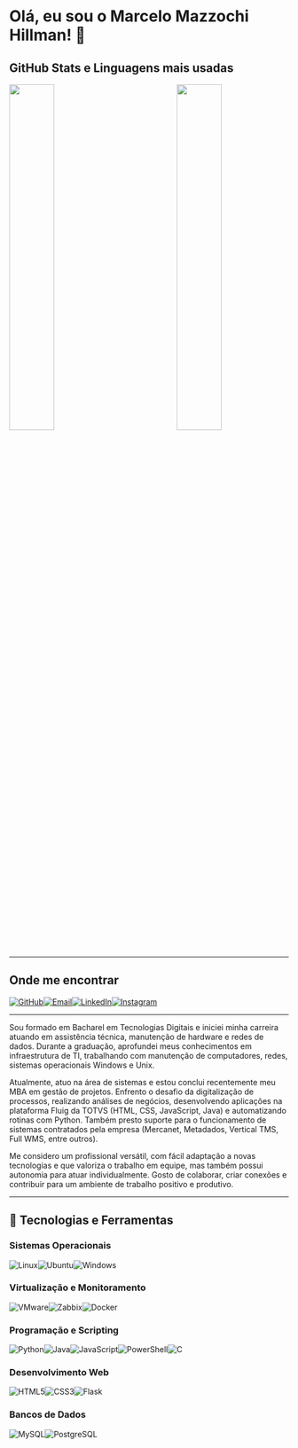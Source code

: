 # Olá, eu sou o Marcelo Mazzochi Hillman! 👋

## GitHub Stats e Linguagens mais usadas

<img align="left" src="https://github-readme-stats.vercel.app/api?username=m29hillman&theme=transparent&bg_color=000&border_color=30A3DC&show_icons=true&icon_color=30A3DC&title_color=E94D5F&text_color=FFF" width="40%">
<img align="right" src="https://github-readme-stats.vercel.app/api/top-langs/?username=m29hillman&layout=compact&theme=gotham" width="40%">
<br clear="both" />

---

## **Onde me encontrar**

[![GitHub](https://img.shields.io/badge/GitHub-100000?style=for-the-badge&logo=github&logoColor=white)](https://github.com/m29hillman)[![Email](https://img.shields.io/badge/Gmail-333333?style=for-the-badge&logo=gmail&logoColor=red)](mailto:m29hillman@gmail.com)[![LinkedIn](https://img.shields.io/badge/LinkedIn-0A66C2?style=for-the-badge&logo=linkedin&logoColor=white)](https://www.linkedin.com/in/marcelo-mazzochi-hillman-446534b6/)[![Instagram](https://img.shields.io/badge/Instagram-E4405F?style=for-the-badge&logo=instagram&logoColor=white)](https://www.instagram.com/omarcelohillman/)

---

Sou formado em Bacharel em Tecnologias Digitais e iniciei minha carreira atuando em assistência técnica, manutenção de hardware e redes de dados. Durante a graduação, aprofundei meus conhecimentos em infraestrutura de TI, trabalhando com manutenção de computadores, redes, sistemas operacionais Windows e Unix.

Atualmente, atuo na área de sistemas e estou conclui recentemente meu MBA em gestão de projetos. Enfrento o desafio da digitalização de processos, realizando análises de negócios, desenvolvendo aplicações na plataforma Fluig da TOTVS (HTML, CSS, JavaScript, Java) e automatizando rotinas com Python. Também presto suporte para o funcionamento de sistemas contratados pela empresa (Mercanet, Metadados, Vertical TMS, Full WMS, entre outros).

Me considero um profissional versátil, com fácil adaptação a novas tecnologias e que valoriza o trabalho em equipe, mas também possui autonomia para atuar individualmente. Gosto de colaborar, criar conexões e contribuir para um ambiente de trabalho positivo e produtivo.

---

## 🚀 Tecnologias e Ferramentas

### **Sistemas Operacionais**

![Linux](https://img.shields.io/badge/Linux-000?style=for-the-badge&logo=linux&logoColor=FCC624)![Ubuntu](https://img.shields.io/badge/Ubuntu-35495E?style=for-the-badge&logo=ubuntu&logoColor=2CA5E0)![Windows](https://img.shields.io/badge/Windows-000?style=for-the-badge&logo=windows&logoColor=2CA5E0)

### **Virtualização e Monitoramento**

![VMware](https://img.shields.io/badge/VMware-6B7AB8?style=for-the-badge&logo=vmware&logoColor=white)![Zabbix](https://img.shields.io/badge/Zabbix-D40000?style=for-the-badge&logo=zabbix&logoColor=white)![Docker](https://img.shields.io/badge/Docker-2496ED?style=for-the-badge&logo=docker&logoColor=white)

### **Programação e Scripting**

![Python](https://img.shields.io/badge/python-3670A0?style=for-the-badge&logo=python&logoColor=ffdd54)![Java](https://img.shields.io/badge/java-%23ED8B00.svg?style=for-the-badge&logo=openjdk&logoColor=white)![JavaScript](https://img.shields.io/badge/JavaScript-F7DF1E?style=for-the-badge&logo=javascript&logoColor=black)![PowerShell](https://img.shields.io/badge/PowerShell-5391FE?style=for-the-badge&logo=powershell&logoColor=white)![C](https://img.shields.io/badge/C-00599C?style=for-the-badge&logo=c&logoColor=white)

### **Desenvolvimento Web**

![HTML5](https://img.shields.io/badge/HTML5-E34F26?style=for-the-badge&logo=html5&logoColor=white)![CSS3](https://img.shields.io/badge/CSS3-1572B6?style=for-the-badge&logo=css3&logoColor=white)![Flask](https://img.shields.io/badge/flask-%23000.svg?style=for-the-badge&logo=flask&logoColor=white)

### **Bancos de Dados**

![MySQL](https://img.shields.io/badge/MySQL-00000F?style=for-the-badge&logo=mysql&logoColor=white)![PostgreSQL](https://img.shields.io/badge/PostgreSQL-000?style=for-the-badge&logo=postgresql)

